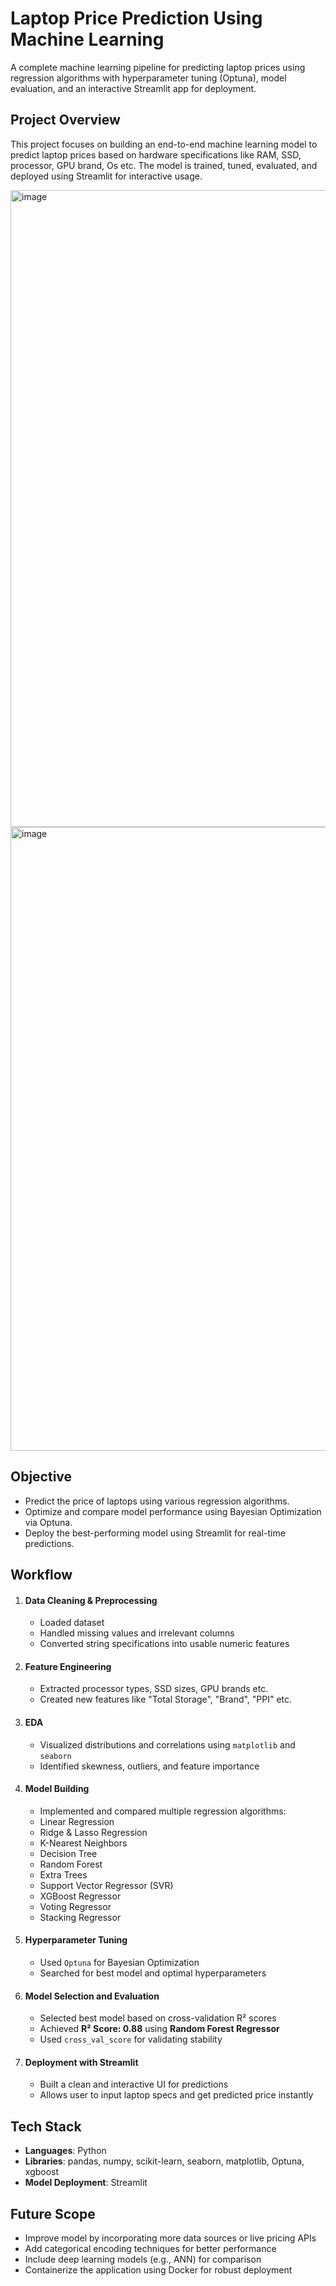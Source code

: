# Laptop Price Prediction Using Machine Learning
A complete machine learning pipeline for predicting laptop prices using regression algorithms with hyperparameter tuning (Optuna), model evaluation, and an interactive Streamlit app for deployment.

## Project Overview 
This project focuses on building an end-to-end machine learning model to predict laptop prices based on hardware specifications like RAM, SSD, processor, GPU brand, Os etc. The model is trained, tuned, evaluated, and deployed using Streamlit for interactive usage.

<img width="1919" height="1019" alt="image" src="https://github.com/user-attachments/assets/9db6ea13-2dda-43c3-86ce-7360f46b9a51" />
<img width="1919" height="998" alt="image" src="https://github.com/user-attachments/assets/1d914258-d0ab-4baf-949c-112df5f4591c" />




## Objective
- Predict the price of laptops using various regression algorithms.
- Optimize and compare model performance using Bayesian Optimization via Optuna.
- Deploy the best-performing model using Streamlit for real-time predictions.

## Workflow
1. #### Data Cleaning & Preprocessing
   - Loaded dataset 
   - Handled missing values and irrelevant columns
   - Converted string specifications into usable numeric features
2. #### Feature Engineering
   - Extracted processor types, SSD sizes, GPU brands etc.
   - Created new features like "Total Storage", "Brand", "PPI" etc.
3. #### EDA
   - Visualized distributions and correlations using `matplotlib` and `seaborn`
   - Identified skewness, outliers, and feature importance
4. #### Model Building
     - Implemented and compared multiple regression algorithms:
     - Linear Regression
     - Ridge & Lasso Regression
     - K-Nearest Neighbors
     - Decision Tree
     - Random Forest
     - Extra Trees
     - Support Vector Regressor (SVR)
     - XGBoost Regressor
     - Voting Regressor
     - Stacking Regressor
5. #### Hyperparameter Tuning
      - Used `Optuna` for Bayesian Optimization
      - Searched for best model and optimal hyperparameters
6. #### Model Selection and Evaluation
      - Selected best model based on cross-validation R² scores
      - Achieved **R² Score: 0.88** using **Random Forest Regressor**
      - Used `cross_val_score` for validating stability
7. #### Deployment with Streamlit
      - Built a clean and interactive UI for predictions
      - Allows user to input laptop specs and get predicted price instantly

## Tech Stack
- **Languages**: Python
- **Libraries**: pandas, numpy, scikit-learn, seaborn, matplotlib, Optuna, xgboost
- **Model Deployment**: Streamlit

## Future Scope
- Improve model by incorporating more data sources or live pricing APIs
- Add categorical encoding techniques for better performance
- Include deep learning models (e.g., ANN) for comparison
- Containerize the application using Docker for robust deployment

